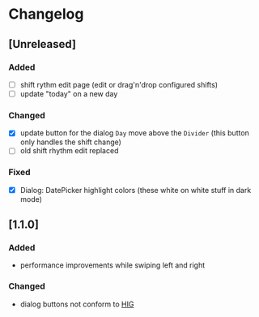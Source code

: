 # Changelog

## [Unreleased]

### Added

- [ ] shift rythm edit page (edit or drag'n'drop configured shifts)
- [ ] update "today" on a new day

### Changed

- [x] update button for the dialog `Day` move above the `Divider` (this button only handles the shift change)
- [ ] old shift rhythm edit replaced

### Fixed

- [x] Dialog: DatePicker highlight colors (these white on white stuff in dark mode)

## [1.1.0]

### Added

- performance improvements while swiping left and right

### Changed

- dialog buttons not conform to [HIG](https://docs.ubports.com/en/latest/humanguide/app-layout/dialogs.html)
